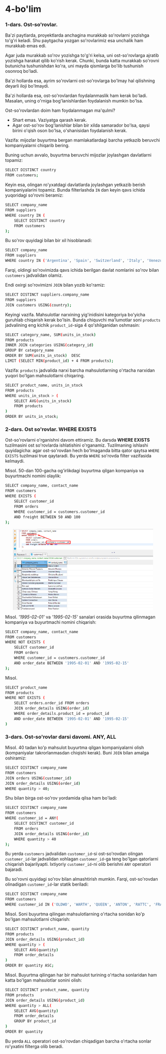 # 4-bo'lim

### 1-dars. Ost-so'rovlar.

Ba'zi paytlarda, proyektlarda anchagina murakkab so'rovlarni yozishga to'g'ri keladi. Shu paytgacha yozgan so'rovlarimiz esa unchalik ham murakkab emas edi.

Agar juda murakkab so'rov yozishga to'g'ri kelsa, uni ost-so'rovlarga ajratib yozishga harakat qilib ko'rish kerak. Chunki, bunda katta murakkab so'rovni butunicha tushunishdan ko'ra, uni mayda qismlarga bo'lib tushunish osonroq bo'ladi.

Ba'zi hollarda esa, ayrim so'rovlarni ost-so'rovlarga bo'lmay hal qilishning deyarli  iloji bo'lmaydi.

Ba'zi hollarda esa, ost-so'rovlardan foydalanmaslik ham kerak bo'ladi. Masalan, uning o'rniga bog'lanishlardan foydalanish mumkin bo'lsa.

Ost-so'rovlardan doim ham foydalanmagan ma'qulmi?

* Shart emas. Vaziyatga qarash kerak.
* Agar ost-so'rov bog'lanishlar bilan bir xilda samarador bo'lsa, qaysi birini o'qish oson bo'lsa, o'shanisidan foydalanish kerak.

Vazifa: mijozlar buyurtma bergan mamlakatlardagi barcha yetkazib beruvchi kompaniyalarni chiqarib bering.

Buning uchun avvalo, buyurtma beruvchi mijozlar joylashgan davlatlarni topamiz:

```bash
SELECT DISTINCT country
FROM customers;
```

Keyin esa, olingan ro'yxatdagi davlatlarda joylashgan yetkazib berish kompaniyalarini topamiz. Bunda filterlashda `IN` dan keyin qavs ichida yuqoridagi so'rovni beramiz:

```bash
SELECT company_name
FROM suppliers
WHERE country IN (
	SELECT DISTINCT country
	FROM customers
);
```

Bu so'rov quyidagi bilan bir xil hisoblanadi:

```bash
SELECT company_name
FROM suppliers
WHERE country IN ('Argentina', 'Spain', 'Switzerland', 'Italy', 'Venezuela');
```

Farqi, oldingi so'rovimizda qavs ichida berilgan davlat nomlarini so'rov bilan `customers` jadvalidan olamiz.

Endi oxirgi so'rovimizni `JOIN` bilan yozib ko'ramiz:

```bash
SELECT DISTINCT suppliers.company_name 
FROM suppliers
JOIN customers USING(country);
```

Keyingi vazifa. Mahsulotlar narxining yig'inidisini kategoriya bo'yicha guruhlab chiqarish kerak bo'lsin. Bunda chiquvchi ma'lumotlar soni `products` jadvalining eng kichik `product_id`-siga 4 qo'shilganidan oshmasin:

```bash
SELECT category_name, SUM(units_in_stock)
FROM products
INNER JOIN categories USING(category_id)
GROUP BY category_name
ORDER BY SUM(units_in_stock)  DESC
LIMIT (SELECT MIN(product_id) + 4 FROM products);
```

Vazifa: `products` jadvalida narxi barcha mahsulotlarning o'rtacha narxidan yuqori bo'lgan mahsulotlarni chiqaring.

```bash
SELECT product_name, units_in_stock 
FROM products
WHERE units_in_stock > (
	SELECT AVG(units_in_stock)
	FROM products
)
ORDER BY units_in_stock;
```

### 2-dars. Ost so'rovlar. WHERE EXISTS

Ost-so'rovlarni o'rganishni davom ettiramiz. Bu darsda **WHERE EXISTS** tuzilmasini ost so'rovlarda ishlatishini o'rganamiz. Tuzilmaning ishlashi quyidagicha: agar ost-so'rovdan hech bo'lmaganda bitta qator qaytsa `WHERE EXISTS` tuzilmasi true qaytaradi. Bu yerda `WHERE` so'rovda filter vazifasida kelmaydi.

Misol. 50-dan 100-gacha og'irlikdagi buyurtma qilgan kompaniya va buyurtmachi nomini olaylik:

```bash
SELECT company_name, contact_name 
FROM customers
WHERE EXISTS (
	SELECT customer_id 
	FROM orders
	WHERE customer_id = customers.customer_id 
	AND freight BETWEEN 50 AND 100
);
```

<img src="images/lesson-2-1.png" alt="lesson-2-1" title="lesson-2-1" style="width:90%;height:90;margin:0 auto;display:block;">

Misol. *'1995-02-01'* va *'1995-02-15'* sanalari orasida buyurtma qilinmagan kompaniya va buyurtmachi nomini chiqarish:

```bash
SELECT company_name, contact_name 
FROM customers
WHERE NOT EXISTS (
	SELECT customer_id 
	FROM orders
	WHERE customer_id = customers.customer_id 
	AND order_date BETWEEN '1995-02-01' AND '1995-02-15'
);
```

Misol.

```bash
SELECT product_name
FROM products
WHERE NOT EXISTS (
	SELECT orders.order_id FROM orders
	JOIN order_details USING(order_id)
	WHERE order_details.product_id = product_id 
	AND order_date BETWEEN '1995-02-01' AND '1995-02-15'
)
```

### 3-dars. Ost-so'rovlar darsi davomi. ANY, ALL

Misol. 40 tadan ko'p mahsulot buyurtma qilgan kompaniyalarni olish (kompaniyalar takrorlanmasdan chiqishi kerak). Buni `JOIN` bilan amalga oshiramiz:

```bash
SELECT DISTINCT company_name
FROM customers
JOIN orders USING(customer_id)
JOIN order_details USING(order_id)
WHERE quantity > 40;
```

Shu bilan birga ost-so'rov yordamida qilsa ham bo'ladi:

```bash
SELECT DISTINCT company_name
FROM customers
WHERE customer_id = ANY(
	SELECT DISTINCT customer_id
	FROM orders
	JOIN order_details USING(order_id)
	WHERE quantity > 40
);
```

Bu yerda `customers` jadvalidan `customer_id`-si ost-so'rovdan olingan `customer_id`-lar jadvalidan xohlagan `customer_id`-ga teng bo'lgan qatorlarni chiqarish bajarilyapti. Ixtiyoriy `customer_id`-ni olib berishni `ANY` operatori bajaradi.

Bu so'rovni quyidagi so'rov bilan almashtirish mumkin. Farqi, ost-so'rovdan olinadigan `customer_id`-lar statik beriladi:

```bash
SELECT DISTINCT company_name
FROM customers
WHERE customer_id IN ('OLDWO', 'WARTH', 'QUEEN', 'ANTON', 'RATTC', 'FRANK', 'FAMIA');
```

Misol. Soni buyurtma qilingan mahsulotlarning o'rtacha sonidan ko'p bo'lgan mahsulotlarni chiqarish:

```bash
SELECT DISTINCT product_name, quantity
FROM products
JOIN order_details USING(product_id)
WHERE quantity > (
	SELECT AVG(quantity) 
	FROM order_details
)
ORDER BY quantity ASC;
```

Misol. Buyurtma qilingan har bir mahsulot turining o'rtacha sonlaridan ham katta bo'lgan mahsulotlar sonini olish:

```bash
SELECT DISTINCT product_name, quantity
FROM products
JOIN order_details USING(product_id)
WHERE quantity > ALL(
	SELECT AVG(quantity) 
	FROM order_details
	GROUP BY product_id
)
ORDER BY quantity 
```

Bu yerda `ALL` operatori ost-so'rovdan chiqadigan barcha o'rtacha sonlar ro'yxatini filterga olib beradi.

